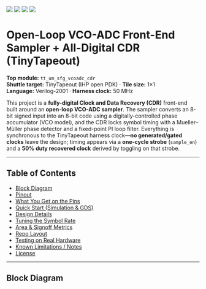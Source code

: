 ![](../../workflows/gds/badge.svg) ![](../../workflows/docs/badge.svg) ![](../../workflows/test/badge.svg) ![](../../workflows/fpga/badge.svg)

# Open-Loop VCO-ADC Front-End Sampler + All-Digital CDR (TinyTapeout)

**Top module:** `tt_um_sfg_vcoadc_cdr`  
**Shuttle target:** TinyTapeout (IHP open PDK) · **Tile size:** 1×1  
**Language:** Verilog-2001 · **Harness clock:** 50 MHz

This project is a **fully-digital Clock and Data Recovery (CDR)** front-end built around an **open-loop VCO-ADC sampler**. The sampler converts an 8-bit signed input into an 8-bit code using a digitally-controlled phase accumulator (VCO model), and the CDR locks symbol timing with a Mueller–Müller phase detector and a fixed-point PI loop filter. Everything is synchronous to the TinyTapeout harness clock—**no generated/gated clocks** leave the design; timing appears via a **one-cycle strobe** (`sample_en`) and a **50% duty recovered clock** derived by toggling on that strobe.

---

## Table of Contents

- [Block Diagram](#block-diagram)
- [Pinout](#pinout)
- [What You Get on the Pins](#what-you-get-on-the-pins)
- [Quick Start (Simulation & GDS)](#quick-start-simulation--gds)
- [Design Details](#design-details)
- [Tuning the Symbol Rate](#tuning-the-symbol-rate)
- [Area & Signoff Metrics](#area--signoff-metrics)
- [Repo Layout](#repo-layout)
- [Testing on Real Hardware](#testing-on-real-hardware)
- [Known Limitations / Notes](#known-limitations--notes)
- [License](#license)

---

## Block Diagram

